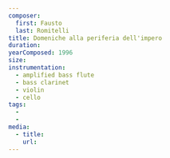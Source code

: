 ```yaml
---
composer:
  first: Fausto
  last: Romitelli
title: Domeniche alla periferia dell'impero
duration:
yearComposed: 1996
size:
instrumentation:
  - amplified bass flute
  - bass clarinet
  - violin
  - cello
tags:
  -
  -
media:
  - title:
    url:
---
```

